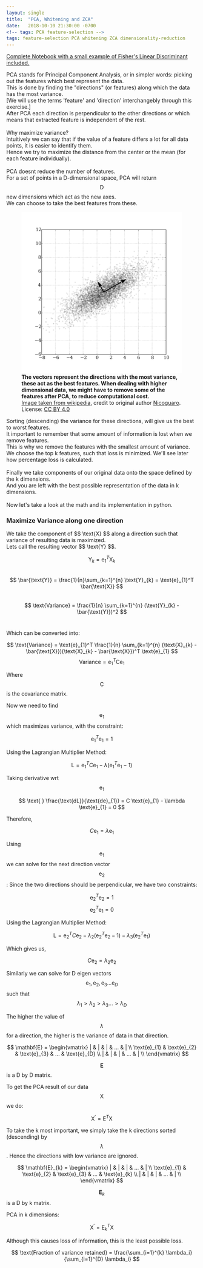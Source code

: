 ```yaml
---
layout: single
title:  "PCA, Whitening and ZCA"
date:   2018-10-10 21:30:00 -0700
<!-- tags: PCA feature-selection -->
tags: feature-selection PCA whitening ZCA dimensionality-reduction
---
```

<script type="text/javascript" src="https://cdn.mathjax.org/mathjax/latest/MathJax.js?config=TeX-AMS-MML_HTMLorMML"></script>
[Complete Notebook with a small example of Fisher's Linear Discriminant included.](https://github.com/RishabhPatil/FundamentalsOfStatisticalLearning/blob/master/Assignment%202/PCA%20and%20Fisher's.ipynb)

PCA stands for Principal Component Analysis, or in simpler words: picking out the features which best represent the data.<br>
This is done by finding the "directions" (or features) along which the data has the most variance.<br>
[We will use the terms 'feature' and 'direction' interchangebly through this exercise.]<br>
After PCA each direction is perpendicular to the other directions or which means that extracted feature is independent of the rest.<br>
<br>
Why maximize variance?<br>
Intuitively we can say that if the value of a feature differs a lot for all data points, it is easier to identify them.<br>
Hence we try to maximize the distance from the center or the mean (for each feature individually).<br>
<br>
PCA doesnt reduce the number of features.<br>
For a set of points in a D-dimensional space, PCA will return $$ \text{D} $$ new dimensions which act as the new axes.<br>
We can choose to take the best features from these.

<figure>
    <a href="/assets/images/image-filename-1-large.jpg"><img src="/assets/img/GaussianScatterPCA.svg"></a>
    <figcaption><b>The vectors represent the directions with the most variance, these act as the best features. When dealing with higher dimensional data, we might have to remove some of the features after PCA, to reduce computational cost.</b><a href="https://en.wikipedia.org/wiki/Principal_component_analysis#/media/File:GaussianScatterPCA.svg"><br>Image taken from wikipedia</a>, credit to original author <a href="https://commons.wikimedia.org/wiki/User:Nicoguaro">Nicoguaro</a>. License: <a href='https://creativecommons.org/licenses/by/4.0'>CC BY 4.0</a></figcaption>
</figure>

Sorting (descending) the variance for these directions, will give us the best to worst features.<br>
It important to remember that some amount of information is lost when we remove features.<br>
This is why we remove the features with the smallest amount of variance.<br>
We choose the top k features, such that loss is minimized. We'll see later how percentage loss is calculated.<br>
<br>
Finally we take components of our original data onto the space defined by the k dimensions.<br>
And you are left with the best possible representation of the data in k dimensions.<br><br>
Now let's take a look at the math and its implementation in python.<br>

<h3> Maximize Variance along one direction </h3>
We take the component of $$ \text{X} $$ along a direction such that variance of resulting data is maximized.<br>
Lets call the resulting vector $$ \text{Y} $$.

$$ \text{Y}_{k} = \text{e}_{1}^T \text{X}_{k} $$ <br>
$$ \bar{\text{Y}} = \frac{1}{n}\sum_{k=1}^{n} \text{Y}_{k} = \text{e}_{1}^T \bar{\text{X}} $$ <br>
$$ \text{Variance} = \frac{1}{n} \sum_{k=1}^{n} (\text{Y}_{k} - \bar{\text{Y}})^2 $$ <br>

Which can be converted into:

$$ \text{Variance} = \text{e}_{1}^T \frac{1}{n} \sum_{k=1}^{n} (\text{X}_{k} - \bar{\text{X}})(\text{X}_{k} - \bar{\text{X}})^T \text{e}_{1} $$
$$ \text{Variance} = \text{e}_{1}^T \text{C} \text{e}_{1} $$

Where $$ \text{C} $$ is the covariance matrix.

Now we need to find $$\text{e}_{1}$$ which maximizes variance, with the constraint:

$$ \text{e}_{1}^T \text{e}_{1} = 1$$

Using the Lagrangian Multiplier Method:

$$ \text{L} = \text{e}_{1}^T C \text{e}_{1} - \lambda (\text{e}_{1}^T \text{e}_{1} - 1)$$

Taking derivative wrt $$ \text{e}_{1} $$

$$ \text{ } \frac{\text{dL}}{\text{de}_{1}} = C \text{e}_{1} - \lambda \text{e}_{1} = 0 $$

Therefore,<br>

$$ C \text{e}_{1} = \lambda \text{e}_{1} $$

Using $$\text{e}_{1}$$ we can solve for the next direction vector $$\text{e}_{2}$$:
Since the two directions should be perpendicular, we have two constraints:

$$ \text{e}_{2}^T \text{e}_{2} = 1$$
$$ \text{e}_{2}^T \text{e}_{1} = 0$$

Using the Lagrangian Multiplier Method:

$$ \text{L} = \text{e}_{2}^T C \text{e}_{2} - \lambda_{2} (\text{e}_{2}^T \text{e}_{2} - 1) - \lambda_{3} (\text{e}_{2}^T \text{e}_{1})$$

Which gives us,

$$ C \text{e}_{2} = \lambda_{2} \text{e}_{2} $$

Similarly we can solve for D eigen vectors $$\text{e}_{1}, \text{e}_{2}, \text{e}_{3} ... \text{e}_{D}$$
such that $$ \lambda_{1} > \lambda_{2} > \lambda_{3} ...  > \lambda_{D} $$

The higher the value of $$\lambda$$ for a direction, the higher is the variance of data in that direction.

$$
\mathbf{E} = \begin{vmatrix} 
| & | & | & ... & | \\
\text{e}_{1} & \text{e}_{2} & \text{e}_{3} & ... & \text{e}_{D} \\
| & | & | & ... & | \\
\end{vmatrix}
$$

$$\mathbf{E}$$ is a D by D matrix.

To get the PCA result of our data $$ \text{X} $$ we do:

$$ \text{X}^{'} = \text{E}^{T} \text{X} $$

To take the k most important, we simply take the k directions sorted (descending) by $$\lambda$$. Hence the directions with low variance are ignored.

$$
\mathbf{E}_{k} = \begin{vmatrix} 
| & | & | & ... & | \\
\text{e}_{1} & \text{e}_{2} & \text{e}_{3} & ... & \text{e}_{k} \\
| & | & | & ... & | \\
\end{vmatrix}
$$

$$\mathbf{E}_{k}$$ is a D by k matrix.

PCA in k dimensions:

$$ \text{X}^{'} = \text{E}_{k}^{T} \text{X} $$

Although this causes loss of information, this is the least possible loss.

$$ \text{Fraction of variance retained} = \frac{\sum_{i=1}^{k} \lambda_i}{\sum_{i=1}^{D} \lambda_i} $$